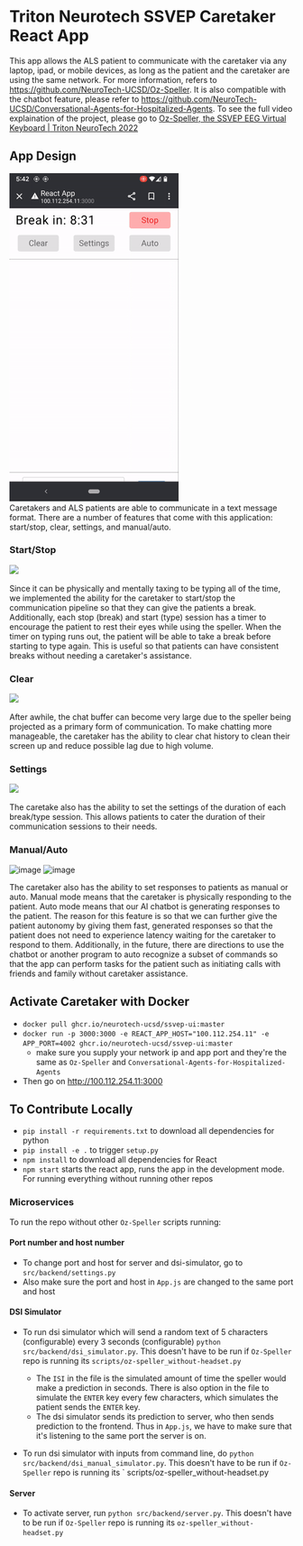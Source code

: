 # Triton Neurotech SSVEP Caretaker React App

This app allows the ALS patient to communicate with the caretaker via any laptop, ipad, or mobile devices, as long as
the patient and the caretaker are using the same network. For more information, refers
to https://github.com/NeuroTech-UCSD/Oz-Speller. It is also compatible with the chatbot feature, please refer
to https://github.com/NeuroTech-UCSD/Conversational-Agents-for-Hospitalized-Agents.
To see the full video explaination of the project, please go to [Oz-Speller, the SSVEP EEG Virtual Keyboard | Triton NeuroTech 2022](https://www.youtube.com/watch?v=lCYkRotGZEc)
<br>


## App Design
<img src="images/chatbot_final.gif" width="300" height="auto"> <br>
Caretakers and ALS patients are able to communicate in a text message format. There are a number of features that come with
this application: start/stop, clear, settings, and manual/auto. <br>


### Start/Stop
<img src="https://user-images.githubusercontent.com/42593027/199354553-d44fcf19-e477-4c1d-be1e-4ef02565e953.png" width="300" height="auto">

Since it can be physically and mentally taxing to be typing all of the time, we implemented the ability for the caretaker 
to start/stop the communication pipeline so that they can give the patients a break. Additionally, each stop (break) and
start (type) session has a timer to encourage the patient to rest their eyes while using the speller. When the timer on typing
runs out, the patient will be able to take a break before starting to type again. This is useful so that patients can have
consistent breaks without needing a caretaker's assistance.

### Clear
<img src="https://user-images.githubusercontent.com/42593027/199355091-edb94297-6c2c-4b28-956c-cd3be3f40c91.png" width="300" height="auto">

After awhile, the chat buffer can become very large due to the speller being projected as a primary form of communication. To
make chatting more manageable, the caretaker has the ability to clear chat history to clean their screen up and reduce possible
lag due to high volume.

### Settings
<img src="https://user-images.githubusercontent.com/42593027/199355276-c84eda4f-0353-42a3-a28d-82518d30f955.png" width="300" height="auto">

The caretake also has the ability to set the settings of the duration of each break/type session. This allows patients to cater
the duration of their communication sessions to their needs.

### Manual/Auto
![image](https://user-images.githubusercontent.com/42593027/199355877-a416b34d-bedb-49c5-bc9f-64f6a78c14f1.png)
![image](https://user-images.githubusercontent.com/42593027/199355824-574f92e4-273f-4fc8-aba0-3ed7f20f1023.png)

The caretaker also has the ability to set responses to patients as manual or auto. Manual mode means that the caretaker is
physically responding to the patient. Auto mode means that our AI chatbot is generating responses to the patient. The reason
for this feature is so that we can further give the patient autonomy by giving them fast, generated responses so that the
patient does not need to experience latency waiting for the caretaker to respond to them. Additionally, in the future, there are
directions to use the chatbot or another program to auto recognize a subset of commands so that the app can perform tasks
for the patient such as initiating calls with friends and family without caretaker assistance.

## Activate Caretaker with Docker

* `docker pull ghcr.io/neurotech-ucsd/ssvep-ui:master`
* `docker run -p 3000:3000 -e REACT_APP_HOST="100.112.254.11" -e APP_PORT=4002 ghcr.io/neurotech-ucsd/ssvep-ui:master`
    * make sure you supply your network ip and app port and they're the same as `Oz-Speller`
      and `Conversational-Agents-for-Hospitalized-Agents`
* Then go on http://100.112.254.11:3000

## To Contribute Locally

* `pip install -r requirements.txt` to download all dependencies for python
* `pip install -e .` to trigger `setup.py`
* `npm install` to download all dependencies for React
* `npm start` starts the react app, runs the app in the development mode. For running everything without running other
  repos

### Microservices

To run the repo without other `Oz-Speller` scripts running:

#### Port number and host number

* To change port and host for server and dsi-simulator, go to `src/backend/settings.py`
* Also make sure the port and host in `App.js` are changed to the same port and host

#### DSI Simulator

* To run dsi simulator which will send a random text of 5 characters (configurable) every 3 seconds (configurable)
  `python src/backend/dsi_simulator.py`. This doesn't have to be run if `Oz-Speller` repo is running
  its `scripts/oz-speller_without-headset.py
  `
    * The `ISI` in the file is the simulated amount of time the speller would make a prediction in seconds. There is
      also option in the file to simulate the `ENTER` key every few characters, which simulates the patient sends
      the `ENTER`
      key. <br>
    * The dsi simulator sends its prediction to server, who then sends prediction to the frontend. Thus in `App.js`, we
      have to make sure that it's listening to the same port the server is on.

* To run dsi simulator with inputs from command line, do
  `python src/backend/dsi_manual_simulator.py`. This doesn't have to be run if `Oz-Speller` repo is running its `
  scripts/oz-speller_without-headset.py

#### Server

* To activate server, run `python src/backend/server.py`. This doesn't have to be run if `Oz-Speller` repo is running
  its `oz-speller_without-headset.py
  `




